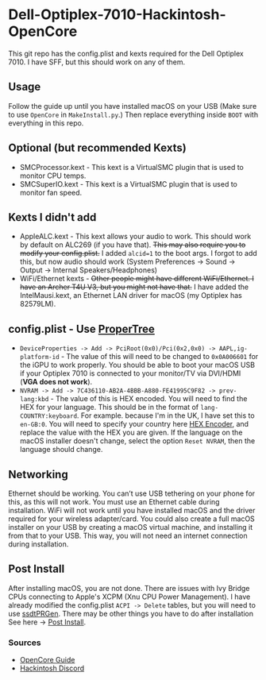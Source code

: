 # Dell-Optiplex-7010-Hackintosh-OpenCore

This git repo has the config.plist and kexts required for the Dell Optiplex 7010. I have SFF, but this should work on any of them.

## Usage

Follow the guide up until you have installed macOS on your USB (Make sure to use `OpenCore` in `MakeInstall.py`.) Then replace everything inside `BOOT` with everything in this repo.

## Optional (but recommended Kexts)

- SMCProcessor.kext - This kext is a VirtualSMC plugin that is used to monitor CPU temps.
- SMCSuperIO.kext - This kext is a VirtualSMC plugin that is used to monitor fan speed.

## Kexts I didn't add

- AppleALC.kext - This kext allows your audio to work. This should work by default on ALC269 (if you have that). ~~This may also require you to modify your config.plist.~~ I added `alcid=1` to the boot args. I forgot to add this, but now audio should work (System Preferences -> Sound -> Output -> Internal Speakers/Headphones)
- WiFi/Ethernet kexts - ~~Other people might have different WiFi/Ethernet. I have an Archer T4U V3, but you might not have that.~~ I have added the IntelMausi.kext, an Ethernet LAN driver for macOS (my Optiplex has 82579LM).

## config.plist - Use [ProperTree](https://github.com/corpnewt/ProperTree)

- `DeviceProperties -> Add -> PciRoot(0x0)/Pci(0x2,0x0) -> AAPL,ig-platform-id` - The value of this will need to be changed to `0x0A006601` for the iGPU to work properly. You should be able to boot your macOS USB if your Optiplex 7010 is connected to your monitor/TV via DVI/HDMI (**VGA does not work**).
- `NVRAM -> Add -> 7C436110-AB2A-4BBB-A880-FE41995C9F82 -> prev-lang:kbd` - The value of this is HEX encoded. You will need to find the HEX for your language. This should be in the format of `lang-COUNTRY:keyboard`. For example. because I'm in the UK, I have set this to `en-GB:0`. You will need to specify your country here [HEX Encoder](https://www.convertstring.com/EncodeDecode/HexEncode), and replace the value with the HEX you are given. If the language on the macOS installer doesn't change, select the option `Reset NVRAM`, then the language should change.

## Networking
Ethernet should be working. You can’t use USB tethering on your phone for this, as this will not work. You must use an Ethernet cable during installation. WiFi will not work until you have installed macOS and the driver required for your wireless adapter/card. You could also create a full macOS installer on your USB by creating a macOS virtual machine, and installing it from that to your USB. This way, you will not need an internet connection during installation.

## Post Install
After installing macOS, you are not done. There are issues with Ivy Bridge CPUs connecting to Apple's XCPM (Xnu CPU Power Management). I have already modified the config.plist `ACPI -> Delete` tables, but you will need to use [ssdtPRGen](https://github.com/Piker-Alpha/ssdtPRGen.sh). There may be other things you have to do after installation See here -> [Post Install](https://dortania.github.io/OpenCore-Desktop-Guide/post-install/).

### Sources

- [OpenCore Guide](https://dortania.github.io/OpenCore-Desktop-Guide/)
- [Hackintosh Discord](https://discord.com/invite/8aKs69x)
